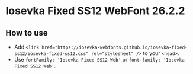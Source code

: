 # Iosevka Fixed SS12 WebFont 26.2.2

## How to use

- Add `<link href="https://iosevka-webfonts.github.io/iosevka-fixed-ss12/iosevka-fixed-ss12.css" rel="stylesheet" />` to your `<head>`.
- Use `fontFamily: 'Iosevka Fixed SS12 Web'` or `font-family: 'Iosevka Fixed SS12 Web'`.
